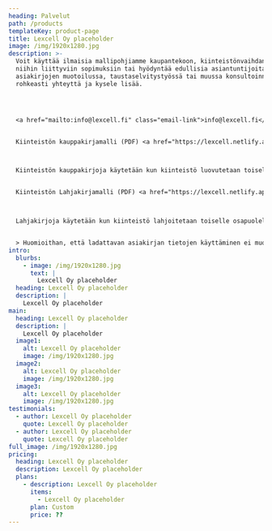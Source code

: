 ```yaml
---
heading: Palvelut
path: /products
templateKey: product-page
title: Lexcell Oy placeholder
image: /img/1920x1280.jpg
description: >-
  Voit käyttää ilmaisia mallipohjiamme kaupantekoon, kiinteistönvaihdantaan,
  niihin liittyviin sopimuksiin tai hyödyntää edullisia asiantuntijoitamme
  asiakirjojen muotoilussa, taustaselvitystyössä tai muussa konsultoinnissa. Ota
  rohkeasti yhteyttä ja kysele lisää.




  <a href="mailto:info@lexcell.fi" class="email-link">info@lexcell.fi</a> tai etunimi.sukunimi@lexcell.fi. Henkilöesittelyn löydät [täältä](https://lexcell.netlify.app/about).  


  Kiinteistön kauppakirjamalli (PDF) <a href="https://lexcell.netlify.app/static/pdf/kauppakirja.pdf"  class="pdf-link" download>Lataa</a>



  Kiinteistön kauppakirjoja käytetään kun kiinteistö luovutetaan toiselle osapuolelle vastiketta vastaan.


  Kiinteistön Lahjakirjamalli (PDF) <a href="https://lexcell.netlify.app/static/pdf/lahjakirja.pdf"  class="pdf-link" download>Lataa</a>



  Lahjakirjoja käytetään kun kiinteistö lahjoitetaan toiselle osapuolelle ilman vastiketta, esimerkiksi sukulaiselle.


  > Huomioithan, että ladattavan asiakirjan tietojen käyttäminen ei muodosta toimeksiantosopimusta Lexcell Oy:n ja käyttäjän välille. Tämä tarkoittaa, että Lexcell Oy ei vastaa vahingoista, joita mahdollisesti koituu materiaalin käytöstä. Lexcell Oy vastaa asiakirjoista, jotka on laadittu toimeksiantosuhteessa yhtiön kanssa.
intro:
  blurbs:
    - image: /img/1920x1280.jpg
      text: |
        Lexcell Oy placeholder
  heading: Lexcell Oy placeholder
  description: |
    Lexcell Oy placeholder
main:
  heading: Lexcell Oy placeholder
  description: |
    Lexcell Oy placeholder
  image1:
    alt: Lexcell Oy placeholder
    image: /img/1920x1280.jpg
  image2:
    alt: Lexcell Oy placeholder
    image: /img/1920x1280.jpg
  image3:
    alt: Lexcell Oy placeholder
    image: /img/1920x1280.jpg
testimonials:
  - author: Lexcell Oy placeholder
    quote: Lexcell Oy placeholder
  - author: Lexcell Oy placeholder
    quote: Lexcell Oy placeholder
full_image: /img/1920x1280.jpg
pricing:
  heading: Lexcell Oy placeholder
  description: Lexcell Oy placeholder
  plans:
    - description: Lexcell Oy placeholder
      items:
        - Lexcell Oy placeholder
      plan: Custom
      price: ??
---
```

